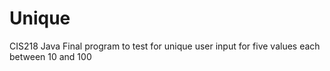 # Unique
CIS218 Java Final program to test for unique user input for five values each between 10 and 100
